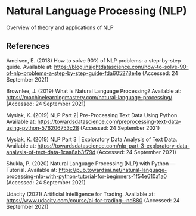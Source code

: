 # Natural Language Processing (NLP)
Overview of theory and applications of NLP

## References

Ameisen, E. (2018) How to solve 90% of NLP problems: a step-by-step guide. Available at: https://blog.insightdatascience.com/how-to-solve-90-of-nlp-problems-a-step-by-step-guide-fda605278e4e (Accessed: 24 September 2021)

Brownlee, J. (2019) What Is Natural Language Processing? Available at: https://machinelearningmastery.com/natural-language-processing/ (Accessed: 24 September 2021)

Mysiak, K. (2019) NLP Part 2| Pre-Processing Text Data Using Python. Available at: https://towardsdatascience.com/preprocessing-text-data-using-python-576206753c28 (Accessed: 24 September 2021)

Mysiak, K. (2019) NLP Part 3 | Exploratory Data Analysis of Text Data. Available at: https://towardsdatascience.com/nlp-part-3-exploratory-data-analysis-of-text-data-1caa8ab3f79d (Accessed: 24 September 2021)

Shukla, P. (2020) Natural Language Processing (NLP) with Python — Tutorial. Available at: https://pub.towardsai.net/natural-language-processing-nlp-with-python-tutorial-for-beginners-1f54e610a1a0 (Accessed: 24 September 2021)

Udacity (2021) Artificial Intelligence for Trading. Available at: https://www.udacity.com/course/ai-for-trading--nd880 (Accessed: 24 September 2021)
